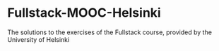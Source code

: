 # Fullstack-MOOC-Helsinki
The solutions to the exercises of the Fullstack course, provided by the University of Helsinki
